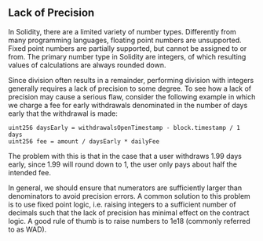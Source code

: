 ## Lack of Precision

In Solidity, there are a limited variety of number types. Differently from many programming languages, floating point numbers are unsupported. Fixed point numbers are partially supported, but cannot be assigned to or from. The primary number type in Solidity are integers, of which resulting values of calculations are always rounded down.

Since division often results in a remainder, performing division with integers generally requires a lack of precision to some degree. To see how a lack of precision may cause a serious flaw, consider the following example in which we charge a fee for early withdrawals denominated in the number of days early that the withdrawal is made:

```
uint256 daysEarly = withdrawalsOpenTimestamp - block.timestamp / 1 days
uint256 fee = amount / daysEarly * dailyFee
```

The problem with this is that in the case that a user withdraws 1.99 days early, since 1.99 will round down to 1, the user only pays about half the intended fee.

In general, we should ensure that numerators are sufficiently larger than denominators to avoid precision errors. A common solution to this problem is to use fixed point logic, i.e. raising integers to a sufficient number of decimals such that the lack of precision has minimal effect on the contract logic. A good rule of thumb is to raise numbers to 1e18 (commonly referred to as WAD).
